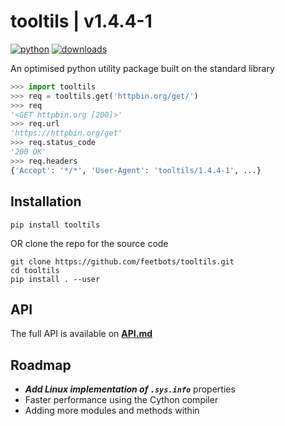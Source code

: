 # tooltils | v1.4.4-1

[![python](https://img.shields.io/pypi/pyversions/tooltils.svg)](https://pypi.org/project/tooltils/)
[![downloads](https://static.pepy.tech/personalized-badge/tooltils?period=total&units=international_system&left_color=grey&right_color=red&left_text=downloads)](https://pepy.tech/project/tooltils)

An optimised python utility package built on the standard library

```py
>>> import tooltils
>>> req = tooltils.get('httpbin.org/get/')
>>> req
'<GET httpbin.org [200]>'
>>> req.url
'https://httpbin.org/get'
>>> req.status_code
'200 OK'
>>> req.headers
{'Accept': '*/*', 'User-Agent': 'tooltils/1.4.4-1', ...}
```

## Installation

```console
pip install tooltils
```

OR clone the repo for the source code

```console
git clone https://github.com/feetbots/tooltils.git
cd tooltils
pip install . --user
```

## API

The full API is available on [**API.md**](api.md)

## Roadmap

- <b>*Add Linux implementation of `.sys.info`*</b> properties
- Faster performance using the Cython compiler
- Adding more modules and methods within
